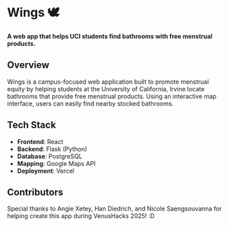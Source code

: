 # Wings 🕊️  
**A web app that helps UCI students find bathrooms with free menstrual products.**

## Overview
Wings is a campus-focused web application built to promote menstrual equity by helping students at the University of California, Irvine locate bathrooms that provide free menstrual products. Using an interactive map interface, users can easily find nearby stocked bathrooms.


## Tech Stack
- **Frontend**: React  
- **Backend**: Flask (Python)  
- **Database**: PostgreSQL  
- **Mapping**: Google Maps API  
- **Deployment**: Vercel

## Contributors
Special thanks to Angie Xetey, Han Diedrich, and Nicole Saengsouvanna for helping create this app during VenusHacks 2025! :D
